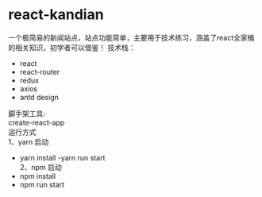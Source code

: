 # react-kandian
一个极简易的新闻站点，站点功能简单，主要用于技术练习，涵盖了react全家桶的相关知识，初学者可以借鉴！ 
技术栈：  
- react
- react-router
- redux
- axios 
- antd design  
  
脚手架工具:  
create-react-app  
运行方式  
1、yarn 启动  
  - yarn install
  -yarn run start  
2、npm 启动  
  - npm install
  - npm run start

